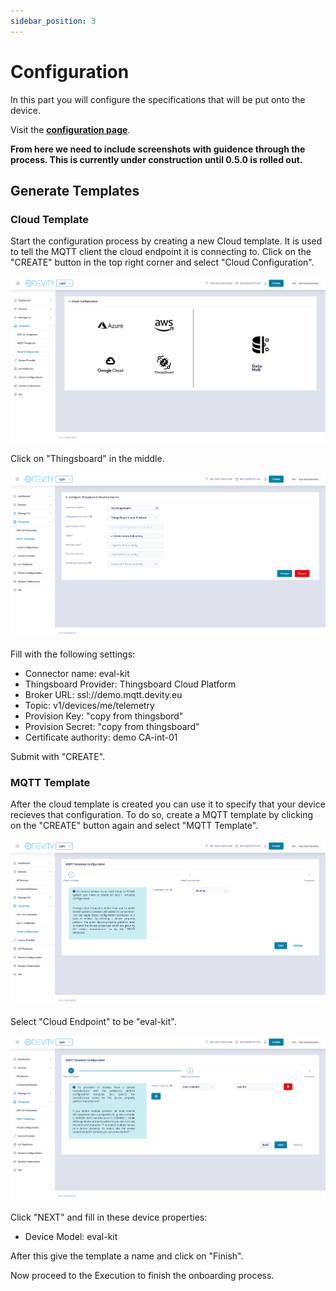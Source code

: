 ```yaml
---
sidebar_position: 3
---
```


# Configuration

In this part you will configure the specifications that will be put onto the device.

Visit the **[configuration page](https://develop.carl.devity.eu)**.

**From here we need to include screenshots with guidence through the process. This is currently under construction until 0.5.0 is rolled out.** 

## Generate Templates

### Cloud Template


Start the configuration process by creating a new Cloud template.
It is used to tell the MQTT client the cloud endpoint it is connecting to.
Click on the "CREATE" button in the top right corner and select "Cloud Configuration".

![Cloud Template](./assets/CloudTemplate.png)

Click on "Thingsboard" in the middle.

![Cloud](./assets/Cloud.png)

Fill with the following settings:

- Connector name: eval-kit
- Thingsboard Provider: Thingsboard Cloud Platform
- Broker URL: ssl://demo.mqtt.devity.eu
- Topic: v1/devices/me/telemetry
- Provision Key: "copy from thingsbord"
- Provision Secret: "copy from thingsboard"
- Certificate authority: demo CA-int-01

Submit with "CREATE".

### MQTT Template

After the cloud template is created you can use it to specify that your device recieves that configuration.
To do so, create a MQTT template by  clicking on the "CREATE" button again and select "MQTT Template".

![MQTT Template](./assets/MQTTTemplate.png)

Select "Cloud Endpoint" to be "eval-kit".

![MQTT Template](./assets/DeviceModel.png)

Click "NEXT" and fill in these device properties:
- Device Model: eval-kit


After this give the template a name and click on "Finish".

Now proceed to the Execution to finish the onboarding process.